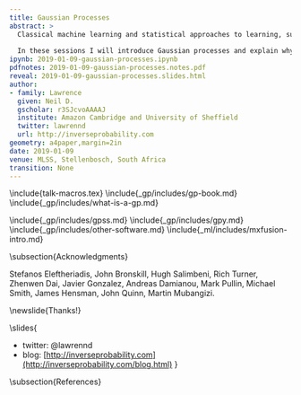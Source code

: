 ```yaml
---
title: Gaussian Processes
abstract: >
  Classical machine learning and statistical approaches to learning, such as neural networks and linear regression, assume a parametric form for functions. Gaussian process models are an alternative approach that assumes a probabilistic prior over functions. This brings benefits, in that uncertainty of function estimation is sustained throughout inference, and some challenges: algorithms for fitting Gaussian processes tend to be more complex than parametric models. 
  
  In these sessions I will introduce Gaussian processes and explain why sustaining uncertainty is important. We’ll then look at some extensions of Gaussian process models, in particular composition of Gaussian processes, or deep Gaussian processes.
ipynb: 2019-01-09-gaussian-processes.ipynb
pdfnotes: 2019-01-09-gaussian-processes.notes.pdf
reveal: 2019-01-09-gaussian-processes.slides.html
author:
- family: Lawrence
  given: Neil D.
  gscholar: r3SJcvoAAAAJ
  institute: Amazon Cambridge and University of Sheffield
  twitter: lawrennd
  url: http://inverseprobability.com
geometry: a4paper,margin=2in
date: 2019-01-09
venue: MLSS, Stellenbosch, South Africa
transition: None
---
```


\include{talk-macros.tex}
\include{_gp/includes/gp-book.md}
\include{_gp/includes/what-is-a-gp.md}

<!--include{_gp/includes/gp-optimize.md}-->
\include{_gp/includes/gpss.md}
\include{_gp/includes/gpy.md}
\include{_gp/includes/other-software.md}
\include{_ml/includes/mxfusion-intro.md}

\subsection{Acknowledgments}

Stefanos Eleftheriadis, John Bronskill, Hugh Salimbeni, Rich Turner, Zhenwen Dai, Javier Gonzalez, Andreas Damianou, Mark Pullin, Michael Smith, James Hensman, John Quinn, Martin Mubangizi.


\newslide{Thanks!}

\slides{
* twitter: \@lawrennd
* blog: [http://inverseprobability.com](http://inverseprobability.com/blog.html)
}

\subsection{References}






